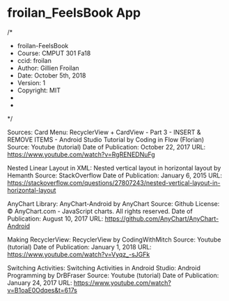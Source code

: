 # froilan_FeelsBook App

/*
 * froilan-FeelsBook
 * Course: CMPUT 301 Fa18
 * ccid: froilan
 * Author: Gillien Froilan
 * Date: October 5th, 2018
 * Version: 1
 * Copyright: MIT
 *
 *
 */
 
 Sources:
 Card Menu:
      RecyclerView + CardView - Part 3 - INSERT & REMOVE ITEMS - Android Studio Tutorial by Coding in Flow (Florian)
      Source: Youtube (tutorial)
      Date of Publication: October 22, 2017
      URL: https://www.youtube.com/watch?v=RgRENEDNuFg
      
 Nested Linear Layout in XML:
      Nested vertical layout in horizontal layout by Hemanth
      Source: StackOverflow
      Date of Publication: January 6, 2015
      URL: https://stackoverflow.com/questions/27807243/nested-vertical-layout-in-horizontal-layout
      
 AnyChart Library: 
      AnyChart-Android by AnyChart
      Source: Github
      License: © AnyChart.com - JavaScript charts. All rights reserved. 
      Date of Publication: August 10, 2017
      URL: https://github.com/AnyChart/AnyChart-Android
      
 Making RecyclerView:
      RecyclerView by CodingWithMitch
      Source: Youtube (tutorial)
      Date of Publication: January 1, 2018
      URL: https://www.youtube.com/watch?v=Vyqz_-sJGFk
      
 Switching Activities:
      Switching Activities in Android Studio: Android Programming by DrBFraser
      Source: Youtube (tutorial)
      Date of Publication: January 24, 2017
      URL: https://www.youtube.com/watch?v=B1oaE0Odqes&t=617s
